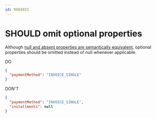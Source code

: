 ```yaml
---
id: R004021
---
```


# SHOULD omit optional properties

Although [null and absent properties are semantically equivalent](/guidelines/r004020), optional properties should be omitted instead of null whenever applicable.

DO

```json
{
  "paymentMethod": "INVOICE_SINGLE"
}
```

DON'T

```json
{
  "paymentMethod": "INVOICE_SINGLE",
  "installments": null
}
```
